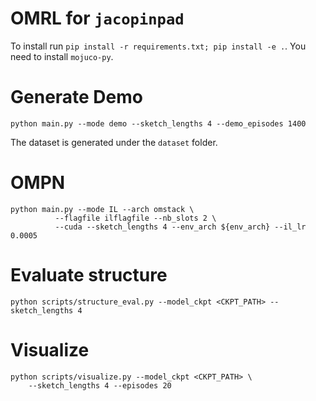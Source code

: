 # OMRL for `jacopinpad`
To install run `pip install -r requirements.txt; pip install -e .`. You need to install `mojuco-py`.
# Generate Demo
```
python main.py --mode demo --sketch_lengths 4 --demo_episodes 1400
```
The dataset is generated under the `dataset` folder.
# OMPN
```
python main.py --mode IL --arch omstack \
  		  --flagfile ilflagfile --nb_slots 2 \
  		  --cuda --sketch_lengths 4 --env_arch ${env_arch} --il_lr 0.0005
```

# Evaluate structure
```
python scripts/structure_eval.py --model_ckpt <CKPT_PATH> --sketch_lengths 4
```

# Visualize
```
python scripts/visualize.py --model_ckpt <CKPT_PATH> \
    --sketch_lengths 4 --episodes 20  
```
